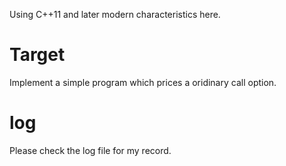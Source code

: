 Using C++11 and later modern characteristics here.

# Target
Implement a simple program which prices a oridinary call option.

# log
Please check the log file for my record.
